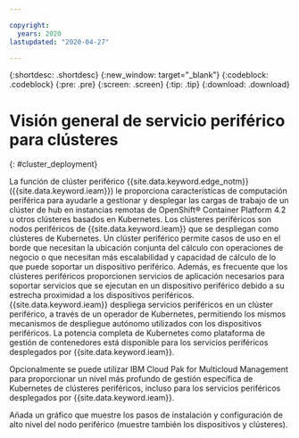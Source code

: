```yaml
---

copyright:
  years: 2020
lastupdated: "2020-04-27"

---
```


{:shortdesc: .shortdesc}
{:new_window: target="_blank"}
{:codeblock: .codeblock}
{:pre: .pre}
{:screen: .screen}
{:tip: .tip}
{:download: .download}

# Visión general de servicio periférico para clústeres
{: #cluster_deployment}

La función de clúster periférico {{site.data.keyword.edge_notm}}
({{site.data.keyword.ieam}}) le proporciona características de computación periférica
para ayudarle a gestionar y desplegar las cargas de trabajo de un clúster de hub en
instancias remotas de OpenShift® Container Platform 4.2 u otros clústeres basados en Kubernetes. Los
clústeres periféricos son nodos periféricos de {{site.data.keyword.ieam}}
que se despliegan como clústeres de Kubernetes. Un clúster periférico permite casos de uso
en el borde que necesitan la ubicación conjunta del cálculo con operaciones de negocio
o que necesitan más escalabilidad y capacidad de cálculo de lo que puede soportar un
dispositivo periférico. Además, es frecuente que los clústeres periféricos proporcionen servicios de aplicación
necesarios para soportar servicios que se ejecutan en un dispositivo periférico
debido a su estrecha proximidad a los dispositivos periféricos. {{site.data.keyword.ieam}} despliega
servicios periféricos en un clúster periférico, a través de un operador de Kubernetes, permitiendo
los mismos mecanismos de despliegue autónomo utilizados con los dispositivos periféricos. La potencia completa
de Kubernetes como plataforma de gestión de contenedores está disponible para los servicios periféricos
desplegados por {{site.data.keyword.ieam}}.

Opcionalmente se puede utilizar IBM Cloud Pak for Multicloud Management para proporcionar un nivel más
profundo de gestión específica de Kubernetes de clústeres periféricos, incluso para los servicios periféricos
desplegados por {{site.data.keyword.ieam}}.

Añada un gráfico que muestre los pasos de instalación y configuración de alto nivel del
nodo periférico (muestre también los dispositivos y clústeres).
